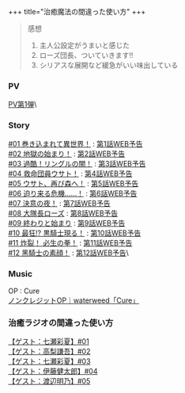 +++
title="治癒魔法の間違った使い方"
+++


> 感想  
> 1. 主人公設定がうまいと感じた
> 2. ローズ団長、ついていきます!!
> 3. シリアスな展開など緩急がいい味出している

### PV
[PV第1弾](https://youtu.be/EtHIUFPwu3Q)\

### Story
[#01 巻き込まれて異世界！](https://chiyumahou-anime.com/story/ep1/) : [第1話WEB予告](https://www.youtube.com/watch?v=gqbPJnFfsFc)\
[#02 地獄の始まり！](https://chiyumahou-anime.com/story/ep2/) : [第2話WEB予告](https://www.youtube.com/watch?v=p7SpB3xRM8E)\
[#03 過酷！リングルの闇！](https://chiyumahou-anime.com/story/ep3/) : [第3話WEB予告](https://www.youtube.com/watch?v=ZmfNQCzIM40)\
[#04 救命団員ウサト！](https://chiyumahou-anime.com/story/ep4/) : [第4話WEB予告](https://www.youtube.com/watch?v=LYIvsw9jLkw)\
[#05 ウサト、再び森へ！](https://chiyumahou-anime.com/story/ep5/) : [第5話WEB予告](https://www.youtube.com/watch?v=_4Jkzl6JlEE)\
[#06 迫り来る危機……！](https://chiyumahou-anime.com/story/ep6/) : [第6話WEB予告](https://www.youtube.com/watch?v=ukwjnoWIBX4)\
[#07 決意の夜！](https://chiyumahou-anime.com/story/ep7/) : [第7話WEB予告](https://www.youtube.com/watch?v=F-soAaWiJ4Q)\
[#08 ⼤隊⻑ローズ](https://chiyumahou-anime.com/story/ep8/) : [第8話WEB予告](https://www.youtube.com/watch?v=a9NU6HJcNRo)\
[#09 終わりと始まり](https://chiyumahou-anime.com/story/ep9/) : [第9話WEB予告](https://www.youtube.com/watch?v=GdkPhRbx0qQ)\
[#10 最狂!? 黒騎⼠現る！](https://chiyumahou-anime.com/story/ep10/) : [第10話WEB予告](https://www.youtube.com/watch?v=7Qqhk0T-heE)\
[#11 炸裂！ 必⽣の拳！](https://chiyumahou-anime.com/story/ep11/) : [第11話WEB予告](https://www.youtube.com/watch?v=y5O3kx0AGME)\
[#12 ⿊騎⼠の素顔！](https://chiyumahou-anime.com/story/ep12/) : [第12話WEB予告](https://www.youtube.com/watch?v=DCisDhi_aUA)\

### Music
OP : Cure\
[ノンクレジットOP｜waterweed「Cure」](https://youtu.be/iuhnEHkEO0s?si=a_doOMfUnzx_cejn)

### 治癒ラジオの間違った使い方
[【ゲスト：七瀬彩夏】#01](https://youtu.be/kUQYlAgVQZc)\
[【ゲスト：高梨謙吾】#02](https://youtu.be/_fA228gJ3Dc)\
[【ゲスト：七瀬彩夏】#03](https://youtu.be/iBX3VRfEw80)\
[【ゲスト：伊藤健太郎】#04](https://youtu.be/sw_hb0llW0o)\
[【ゲスト：渡辺明乃】#05](https://youtu.be/kyWUFvKQII8?si=UNOQ6KzSBIishVA0)